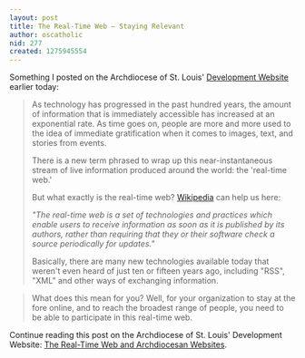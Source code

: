 ```yaml
---
layout: post
title: The Real-Time Web – Staying Relevant
author: oscatholic
nid: 277
created: 1275945554
---
```

<p>Something I posted on the Archdiocese of St. Louis&#39; <a href="http://archstldev.com/">Development Website</a> earlier today:</p>
<blockquote>
<p>As technology has progressed in the past hundred years, the amount of information that is immediately accessible has increased at an exponential rate. As time goes on, people are more and more used to the idea of immediate gratification when it comes to images, text, and stories from events.</p>
<p>There is a new term phrased to wrap up this near-instantaneous stream of live information produced around the world: the &#39;real-time web.&#39;</p>
<p>But what exactly is the real-time web? <a href="http://en.wikipedia.org/wiki/Real-time_web">Wikipedia</a> can help us here:</p>
<p><em>&quot;The real-time web is a set of technologies and practices which enable users to receive information as soon as it is published by its authors, rather than requiring that they or their software check a source periodically for updates.&quot;</em></p>
<p>Basically, there are many new technologies available today that weren&#39;t even heard of just ten or fifteen years ago, including &quot;RSS&quot;, &quot;XML&quot; and other ways of exchanging information.</p>
</blockquote>
<blockquote>
<p>What does this mean for you? Well, for your organization to stay at the fore online, and to reach the broadest range of people, you need to be able to participate in this real-time web.</p>
</blockquote>
<p>Continue reading this post on the Archdiocese of St. Louis&#39; Development Website: <a href="http://archstldev.com/story/2010/real-time-web-and-ar">The Real-Time Web and Archdiocesan Websites</a>.</p>
